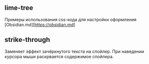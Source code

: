 ## lime-tree

Примеры использования css-кода для настройки оформления [Obsidian.md][https://obsidian.md]

## strike-through

Заменяет эффект зачёркнутого текста на спойлер. При наведении курсора мыши раскрвается содержимое спойлера.
